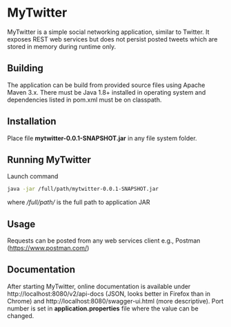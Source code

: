 # MyTwitter
MyTwitter is a simple social networking application, similar to Twitter. It exposes REST web services but does not persist posted tweets which are stored in memory during runtime only.

## Building
The application can be build from provided source files using Apache Maven 3.x.
There must be Java 1.8+ installed in operating system and dependencies listed in pom.xml must be on classpath.

## Installation 
Place file **mytwitter-0.0.1-SNAPSHOT.jar** in any file system folder.

## Running MyTwitter
Launch command
```bash
java -jar /full/path/mytwitter-0.0.1-SNAPSHOT.jar
```
where */full/path/* is the full path to application JAR

## Usage
Requests can be posted from any web services client e.g., Postman (https://www.postman.com/)

## Documentation
After starting MyTwitter, online documentation is available under http://localhost:8080/v2/api-docs (JSON, looks better in Firefox than in Chrome) and http://localhost:8080/swagger-ui.html (more descriptive). Port number is set in **application.properties** file where the value can be changed. 
